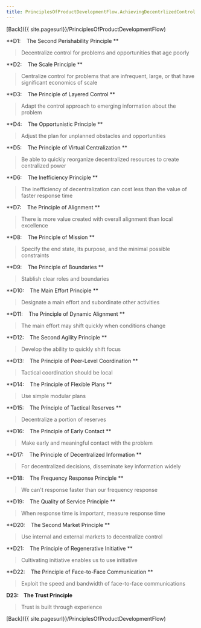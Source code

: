 ```yaml
---
title: PrinciplesOfProductDevelopmentFlow.AchievingDecentrlizedControl
---
```

[Back]({{ site.pagesurl}}/PrinciplesOfProductDevelopmentFlow)

**D1:    The Second Perishability Principle **
> Decentralize control for problems and opportunities that age poorly

**D2:    The Scale Principle **
> Centralize control for problems that are infrequent, large, or that have significant economics of scale

**D3:    The Principle of Layered Control **
> Adapt the control approach to emerging information about the problem

**D4:    The Opportunistic Principle **
> Adjust the plan for unplanned obstacles and opportunities

**D5:    The Principle of Virtual Centralization **
> Be able to quickly reorganize decentralized resources to create centralized power

**D6:    The Inefficiency Principle **
> The inefficiency of decentralization can cost less than the value of faster response time

**D7:    The Principle of Alignment **
> There is more value created with overall alignment than local excellence

**D8:    The Principle of Mission **
> Specify the end state, its purpose, and the minimal possible constraints

**D9:    The Principle of Boundaries **
> Stablish clear roles and boundaries

**D10:    The Main Effort Principle **
> Designate a main effort and subordinate other activities

**D11:    The Principle of Dynamic Alignment **
> The main effort may shift quickly when conditions change

**D12:    The Second Agility Principle **
> Develop the ability to quickly shift focus

**D13:    The Principle of Peer-Level Coordination **
> Tactical coordination should be local

**D14:    The Principle of Flexible Plans **
> Use simple modular plans

**D15:    The Principle of Tactical Reserves **
> Decentralize a portion of reserves

**D16:    The Principle of Early Contact **
> Make early and meaningful contact with the problem

**D17:    The Principle of Decentralized Information **
> For decentralized decisions, disseminate key information widely

**D18:    The Frequency Response Principle **
> We can't response faster than our frequency response

**D19:    The Quality of Service Principle **
> When response time is important, measure response time

**D20:    The Second Market Principle **
> Use internal and external markets to decentralize control

**D21:    The Principle of Regenerative Initiative **
> Cultivating initiative enables us to use initiative

**D22:    The Principle of Face-to-Face Communication **
> Exploit the speed and bandwidth of face-to-face communications

**D23:    The Trust Principle**
> Trust is built through experience


[Back]({{ site.pagesurl}}/PrinciplesOfProductDevelopmentFlow)
